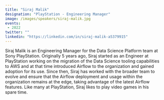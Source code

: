 ```yaml
---
title: "Siraj Malik"
designation: "PlayStation - Engineering Manager"
image: /images/speakers/siraj-malik.jpg
events:
 - 2022
twitter: ""
linkedin: "https://linkedin.com/in/siraj-malik-a5379915"
---
```


Siraj Malik is an Engineering Manager for the Data Science Platform team at Sony PlayStation. Originally 5 years ago, Siraj started as an Engineer at PlayStation working on the migration of the Data Science tooling capabilities to AWS and at that time introduced Airflow to the organization and gained adoption for its use. Since then, Siraj has worked with the broader team to evolve and ensure that the Airflow deployment and usage within the organization remains at the edge, taking advantage of the latest Airflow features. Like many at PlayStation, Siraj likes to play video games in his spare time.